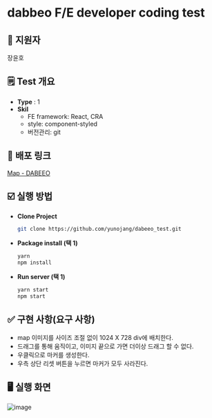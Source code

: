 # dabbeo F/E developer coding test

## 🙂 지원자

장윤호

## 🗒️ Test 개요

- **Type** : 1
- **Skil**
  - FE framework: React, CRA
  - style: component-styled
  - 버전관리: git

## 🔗 배포 링크

[Map - DABEEO](https://wizardly-austin-60207f.netlify.app/)

## ☑️ 실행 방법

- **Clone Project**
  ```bash
  git clone https://github.com/yunojang/dabeeo_test.git
  ```
- **Package install (택 1)**
  ```bash
  yarn
  npm install
  ```
- **Run server (택 1)**
  ```bash
  yarn start
  npm start
  ```

## ✅ 구현 사항(요구 사항)

- map 이미지를 사이즈 조절 없이 1024 X 728 div에 배치한다.
- 드래그를 통해 움직이고, 이미지 끝으로 가면 더이상 드래그 할 수 없다.
- 우클릭으로 마커를 생성한다.
- 우측 상단 리셋 버튼을 누르면 마커가 모두 사라진다.

## 🖥️ 실행 화면

![image](https://user-images.githubusercontent.com/54504352/139471279-96d49a3e-f611-46f7-874c-c09d8b0b155b.png)
